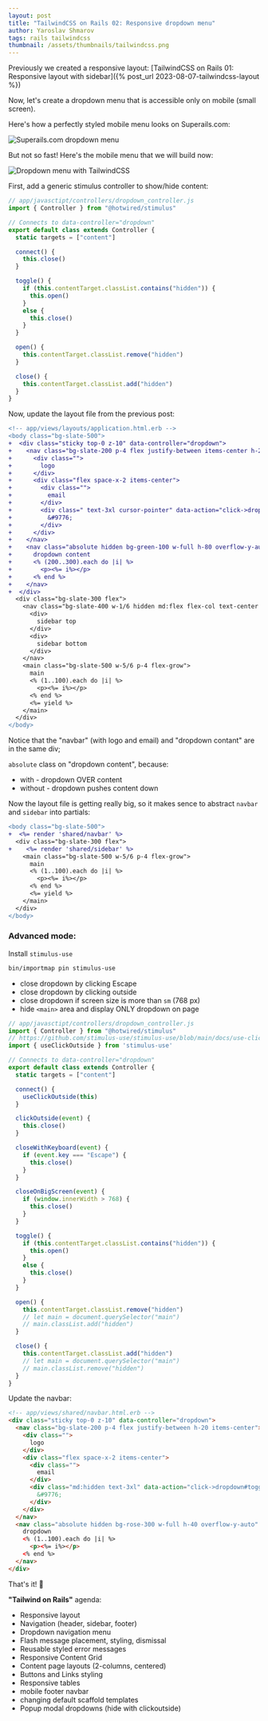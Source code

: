 ```yaml
---
layout: post
title: "TailwindCSS on Rails 02: Responsive dropdown menu"
author: Yaroslav Shmarov
tags: rails tailwindcss
thumbnail: /assets/thumbnails/tailwindcss.png
---
```


Previously we created a responsive layout: [TailwindCSS on Rails 01: Responsive layout with sidebar]({% post_url 2023-08-07-tailwindcss-layout %})

Now, let's create a dropdown menu that is accessible only on mobile (small screen).

Here's how a perfectly styled mobile menu looks on Superails.com:

![Superails.com dropdown menu](/assets/images/superails-dropdown-menu.gif)

But not so fast! Here's the mobile menu that we will build now: 

![Dropdown menu with TailwindCSS](/assets/images/02-tailwind-dropdown-menu.gif)

First, add a generic stimulus controller to show/hide content:

```js
// app/javasctipt/controllers/dropdown_controller.js
import { Controller } from "@hotwired/stimulus"

// Connects to data-controller="dropdown"
export default class extends Controller {
  static targets = ["content"]

  connect() {
    this.close()
  }

  toggle() {
    if (this.contentTarget.classList.contains("hidden")) {
      this.open()
    }
    else {
      this.close()
    }
  }

  open() {
    this.contentTarget.classList.remove("hidden")
  }

  close() {
    this.contentTarget.classList.add("hidden")
  }
}
```

Now, update the layout file from the previous post:

```diff
<!-- app/views/layouts/application.html.erb -->
<body class="bg-slate-500">
+  <div class="sticky top-0 z-10" data-controller="dropdown">
+    <nav class="bg-slate-200 p-4 flex justify-between items-center h-20">
+      <div class="">
+        logo
+      </div>
+      <div class="flex space-x-2 items-center">
+        <div class="">
+          email
+        </div>
+        <div class=" text-3xl cursor-pointer" data-action="click->dropdown#toggle" role="button">
+          &#9776;
+        </div>
+      </div>
+    </nav>
+    <nav class="absolute hidden bg-green-100 w-full h-80 overflow-y-auto" data-dropdown-target="content">
+      dropdown content
+      <% (200..300).each do |i| %>
+        <p><%= i%></p>
+      <% end %>
+    </nav>
+  </div>
  <div class="bg-slate-300 flex">
    <nav class="bg-slate-400 w-1/6 hidden md:flex flex-col text-center p-4 justify-between sticky top-20 h-[calc(100vh-80px)]">
      <div>
        sidebar top
      </div>
      <div>
        sidebar bottom
      </div>
    </nav>
    <main class="bg-slate-500 w-5/6 p-4 flex-grow">
      main
      <% (1..100).each do |i| %>
        <p><%= i%></p>
      <% end %>
      <%= yield %>
    </main>
  </div>
</body>
```

Notice that the "navbar" (with logo and email) and "dropdown contant" are in the same div;

`absolute` class on "dropdown content", because:
- with - dropdown OVER content
- without - dropdown pushes content down 

Now the layout file is getting really big, so it makes sence to abstract `navbar` and `sidebar` into partials:

```diff
<body class="bg-slate-500">
+  <%= render 'shared/navbar' %>
  <div class="bg-slate-300 flex">
+    <%= render 'shared/sidebar' %>
    <main class="bg-slate-500 w-5/6 p-4 flex-grow">
      main
      <% (1..100).each do |i| %>
        <p><%= i%></p>
      <% end %>
      <%= yield %>
    </main>
  </div>
</body>
```

### Advanced mode:

Install `stimulus-use`

```sh
bin/importmap pin stimulus-use
```

* close dropdown by clicking <key>Escape</key>
* close dropdown by clicking outside
* close dropdown if screen size is more than `sm` (768 px)
* hide `<main>` area and display ONLY dropdown on page

```js
// app/javasctipt/controllers/dropdown_controller.js
import { Controller } from "@hotwired/stimulus"
// https://github.com/stimulus-use/stimulus-use/blob/main/docs/use-click-outside.md
import { useClickOutside } from 'stimulus-use'

// Connects to data-controller="dropdown"
export default class extends Controller {
  static targets = ["content"]

  connect() {
    useClickOutside(this)
  }

  clickOutside(event) {
    this.close()
  }

  closeWithKeyboard(event) {
    if (event.key === "Escape") {
      this.close()
    }
  }

  closeOnBigScreen(event) {
    if (window.innerWidth > 768) {
      this.close()
    }
  }

  toggle() {
    if (this.contentTarget.classList.contains("hidden")) {
      this.open()
    }
    else {
      this.close()
    }
  }

  open() {
    this.contentTarget.classList.remove("hidden")
    // let main = document.querySelector("main")
    // main.classList.add("hidden")
  }

  close() {
    this.contentTarget.classList.add("hidden")
    // let main = document.querySelector("main")
    // main.classList.remove("hidden")
  }
}
```

Update the navbar:

```html
<!-- app/views/shared/navbar.html.erb -->
<div class="sticky top-0 z-10" data-controller="dropdown">
  <nav class="bg-slate-200 p-4 flex justify-between h-20 items-center">
    <div class="">
      logo
    </div>
    <div class="flex space-x-2 items-center">
      <div class="">
        email
      </div>
      <div class="md:hidden text-3xl" data-action="click->dropdown#toggle" role="button">
        &#9776;
      </div>
    </div>
  </nav>
  <nav class="absolute hidden bg-rose-300 w-full h-40 overflow-y-auto" data-dropdown-target="content" data-action="keyup@window->dropdown#closeWithKeyboard resize@window->dropdown#closeOnBigScreen">
    dropdown
    <% (1..100).each do |i| %>
      <p><%= i%></p>
    <% end %>
  </nav>
</div>
```

That's it! 🤠

**"Tailwind on Rails"** agenda:
- Responsive layout
- Navigation (header, sidebar, footer)
- Dropdown navigation menu
- Flash message placement, styling, dismissal
- Reusable styled error messages
- Responsive Content Grid
- Content page layouts (2-columns, centered)
- Buttons and Links styling
- Responsive tables
- mobile footer navbar
- changing default scaffold templates
- Popup modal dropdowns (hide with clickoutside)
